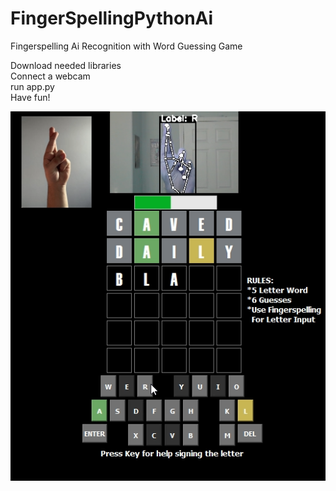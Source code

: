 # FingerSpellingPythonAi
Fingerspelling Ai Recognition with Word Guessing Game 

Download needed libraries  
Connect a webcam  
run app.py  
Have fun!  

![alt text](demo.png?raw=true)
